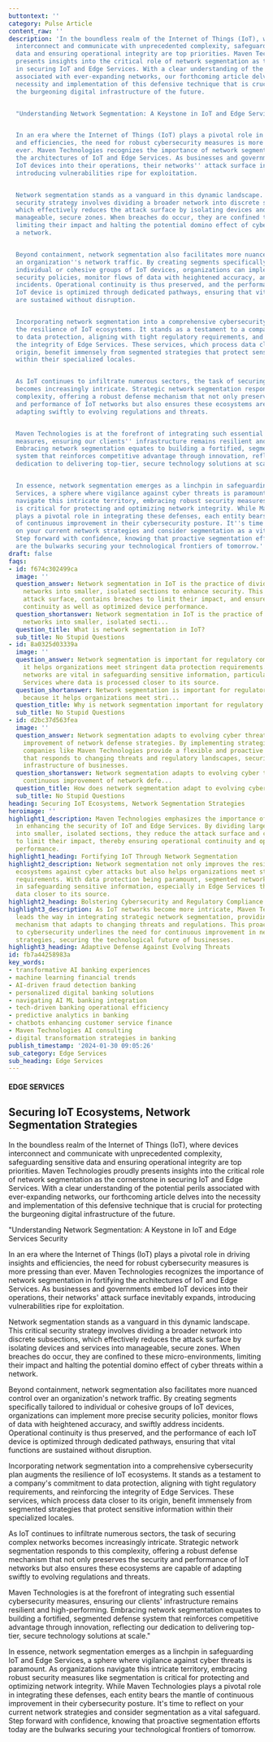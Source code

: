 ```yaml
---
buttontext: ''
category: Pulse Article
content_raw: ''
description: 'In the boundless realm of the Internet of Things (IoT), where devices
  interconnect and communicate with unprecedented complexity, safeguarding sensitive
  data and ensuring operational integrity are top priorities. Maven Technologies proudly
  presents insights into the critical role of network segmentation as the cornerstone
  in securing IoT and Edge Services. With a clear understanding of the potential perils
  associated with ever-expanding networks, our forthcoming article delves into the
  necessity and implementation of this defensive technique that is crucial for protecting
  the burgeoning digital infrastructure of the future.


  "Understanding Network Segmentation: A Keystone in IoT and Edge Services Security


  In an era where the Internet of Things (IoT) plays a pivotal role in driving insights
  and efficiencies, the need for robust cybersecurity measures is more pressing than
  ever. Maven Technologies recognizes the importance of network segmentation in fortifying
  the architectures of IoT and Edge Services. As businesses and governments embed
  IoT devices into their operations, their networks'' attack surface inevitably expands,
  introducing vulnerabilities ripe for exploitation.


  Network segmentation stands as a vanguard in this dynamic landscape. This critical
  security strategy involves dividing a broader network into discrete subsections,
  which effectively reduces the attack surface by isolating devices and services into
  manageable, secure zones. When breaches do occur, they are confined to these micro-environments,
  limiting their impact and halting the potential domino effect of cyber threats within
  a network.


  Beyond containment, network segmentation also facilitates more nuanced control over
  an organization''s network traffic. By creating segments specifically tailored to
  individual or cohesive groups of IoT devices, organizations can implement more precise
  security policies, monitor flows of data with heightened accuracy, and swiftly address
  incidents. Operational continuity is thus preserved, and the performance of each
  IoT device is optimized through dedicated pathways, ensuring that vital functions
  are sustained without disruption.


  Incorporating network segmentation into a comprehensive cybersecurity plan augments
  the resilience of IoT ecosystems. It stands as a testament to a company''s commitment
  to data protection, aligning with tight regulatory requirements, and reinforcing
  the integrity of Edge Services. These services, which process data closer to its
  origin, benefit immensely from segmented strategies that protect sensitive information
  within their specialized locales.


  As IoT continues to infiltrate numerous sectors, the task of securing complex networks
  becomes increasingly intricate. Strategic network segmentation responds to this
  complexity, offering a robust defense mechanism that not only preserves the security
  and performance of IoT networks but also ensures these ecosystems are capable of
  adapting swiftly to evolving regulations and threats.


  Maven Technologies is at the forefront of integrating such essential cybersecurity
  measures, ensuring our clients'' infrastructure remains resilient and high-performing.
  Embracing network segmentation equates to building a fortified, segmented defense
  system that reinforces competitive advantage through innovation, reflecting our
  dedication to delivering top-tier, secure technology solutions at scale."


  In essence, network segmentation emerges as a linchpin in safeguarding IoT and Edge
  Services, a sphere where vigilance against cyber threats is paramount. As organizations
  navigate this intricate territory, embracing robust security measures like segmentation
  is critical for protecting and optimizing network integrity. While Maven Technologies
  plays a pivotal role in integrating these defenses, each entity bears the mantle
  of continuous improvement in their cybersecurity posture. It''s time to reflect
  on your current network strategies and consider segmentation as a vital safeguard.
  Step forward with confidence, knowing that proactive segmentation efforts today
  are the bulwarks securing your technological frontiers of tomorrow.'
draft: false
faqs:
- id: f674c302499ca
  image: ''
  question_answer: Network segmentation in IoT is the practice of dividing larger
    networks into smaller, isolated sections to enhance security. This reduces the
    attack surface, contains breaches to limit their impact, and ensures operational
    continuity as well as optimized device performance.
  question_shortanswer: Network segmentation in IoT is the practice of dividing larger
    networks into smaller, isolated secti...
  question_title: What is network segmentation in IoT?
  sub_title: No Stupid Questions
- id: 8a0325d03339a
  image: ''
  question_answer: Network segmentation is important for regulatory compliance because
    it helps organizations meet stringent data protection requirements. Segmented
    networks are vital in safeguarding sensitive information, particularly in Edge
    Services where data is processed closer to its source.
  question_shortanswer: Network segmentation is important for regulatory compliance
    because it helps organizations meet stri...
  question_title: Why is network segmentation important for regulatory compliance?
  sub_title: No Stupid Questions
- id: d2bc37d563fea
  image: ''
  question_answer: Network segmentation adapts to evolving cyber threats through continuous
    improvement of network defense strategies. By implementing strategic segmentation,
    companies like Maven Technologies provide a flexible and proactive defense mechanism
    that responds to changing threats and regulatory landscapes, securing the technological
    infrastructure of businesses.
  question_shortanswer: Network segmentation adapts to evolving cyber threats through
    continuous improvement of network defe...
  question_title: How does network segmentation adapt to evolving cyber threats?
  sub_title: No Stupid Questions
heading: Securing IoT Ecosystems, Network Segmentation Strategies
heroimage: ''
highlight1_description: Maven Technologies emphasizes the importance of network segmentation
  in enhancing the security of IoT and Edge Services. By dividing larger networks
  into smaller, isolated sections, they reduce the attack surface and contain breaches
  to limit their impact, thereby ensuring operational continuity and optimized device
  performance.
highlight1_heading: Fortifying IoT Through Network Segmentation
highlight2_description: Network segmentation not only improves the resilience of IoT
  ecosystems against cyber attacks but also helps organizations meet stringent regulatory
  requirements. With data protection being paramount, segmented networks are vital
  in safeguarding sensitive information, especially in Edge Services that process
  data closer to its source.
highlight2_heading: Bolstering Cybersecurity and Regulatory Compliance
highlight3_description: As IoT networks become more intricate, Maven Technologies
  leads the way in integrating strategic network segmentation, providing a defense
  mechanism that adapts to changing threats and regulations. This proactive approach
  to cybersecurity underlines the need for continuous improvement in network defense
  strategies, securing the technological future of businesses.
highlight3_heading: Adaptive Defense Against Evolving Threats
id: fb7a44258983a
key_words:
- transformative AI banking experiences
- machine learning financial trends
- AI-driven fraud detection banking
- personalized digital banking solutions
- navigating AI ML banking integration
- tech-driven banking operational efficiency
- predictive analytics in banking
- chatbots enhancing customer service finance
- Maven Technologies AI consulting
- digital transformation strategies in banking
publish_timestamp: '2024-01-30 09:05:26'
sub_category: Edge Services
sub_heading: Edge Services
---
```


#### EDGE SERVICES
## Securing IoT Ecosystems, Network Segmentation Strategies
In the boundless realm of the Internet of Things (IoT), where devices interconnect and communicate with unprecedented complexity, safeguarding sensitive data and ensuring operational integrity are top priorities. Maven Technologies proudly presents insights into the critical role of network segmentation as the cornerstone in securing IoT and Edge Services. With a clear understanding of the potential perils associated with ever-expanding networks, our forthcoming article delves into the necessity and implementation of this defensive technique that is crucial for protecting the burgeoning digital infrastructure of the future.

"Understanding Network Segmentation: A Keystone in IoT and Edge Services Security

In an era where the Internet of Things (IoT) plays a pivotal role in driving insights and efficiencies, the need for robust cybersecurity measures is more pressing than ever. Maven Technologies recognizes the importance of network segmentation in fortifying the architectures of IoT and Edge Services. As businesses and governments embed IoT devices into their operations, their networks' attack surface inevitably expands, introducing vulnerabilities ripe for exploitation.

Network segmentation stands as a vanguard in this dynamic landscape. This critical security strategy involves dividing a broader network into discrete subsections, which effectively reduces the attack surface by isolating devices and services into manageable, secure zones. When breaches do occur, they are confined to these micro-environments, limiting their impact and halting the potential domino effect of cyber threats within a network.

Beyond containment, network segmentation also facilitates more nuanced control over an organization's network traffic. By creating segments specifically tailored to individual or cohesive groups of IoT devices, organizations can implement more precise security policies, monitor flows of data with heightened accuracy, and swiftly address incidents. Operational continuity is thus preserved, and the performance of each IoT device is optimized through dedicated pathways, ensuring that vital functions are sustained without disruption.

Incorporating network segmentation into a comprehensive cybersecurity plan augments the resilience of IoT ecosystems. It stands as a testament to a company's commitment to data protection, aligning with tight regulatory requirements, and reinforcing the integrity of Edge Services. These services, which process data closer to its origin, benefit immensely from segmented strategies that protect sensitive information within their specialized locales.

As IoT continues to infiltrate numerous sectors, the task of securing complex networks becomes increasingly intricate. Strategic network segmentation responds to this complexity, offering a robust defense mechanism that not only preserves the security and performance of IoT networks but also ensures these ecosystems are capable of adapting swiftly to evolving regulations and threats.

Maven Technologies is at the forefront of integrating such essential cybersecurity measures, ensuring our clients' infrastructure remains resilient and high-performing. Embracing network segmentation equates to building a fortified, segmented defense system that reinforces competitive advantage through innovation, reflecting our dedication to delivering top-tier, secure technology solutions at scale."

In essence, network segmentation emerges as a linchpin in safeguarding IoT and Edge Services, a sphere where vigilance against cyber threats is paramount. As organizations navigate this intricate territory, embracing robust security measures like segmentation is critical for protecting and optimizing network integrity. While Maven Technologies plays a pivotal role in integrating these defenses, each entity bears the mantle of continuous improvement in their cybersecurity posture. It's time to reflect on your current network strategies and consider segmentation as a vital safeguard. Step forward with confidence, knowing that proactive segmentation efforts today are the bulwarks securing your technological frontiers of tomorrow.